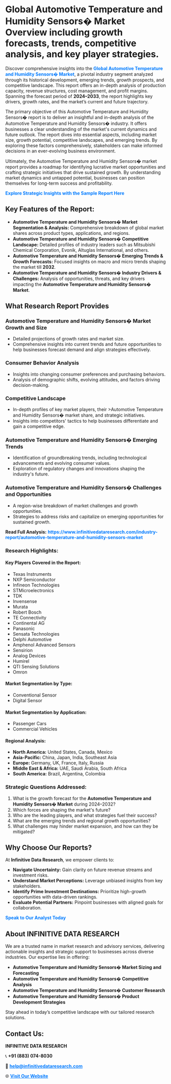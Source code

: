 <h1>Global Automotive Temperature and Humidity Sensors� Market Overview including growth forecasts, trends, competitive analysis, and key player strategies.</h1>
<p>
Discover comprehensive insights into the 
<a href="https://www.infinitivedataresearch.com/industry-report/automotive-temperature-and-humidity-sensors-market" rel="dofollow" style="color: #007BFF; text-decoration: none;"><strong>Global Automotive Temperature and Humidity Sensors� Market</strong></a>, a pivotal industry segment analyzed through its historical development, emerging trends, growth prospects, and competitive landscape. This report offers an in-depth analysis of production capacity, revenue structures, cost management, and profit margins. Spanning the forecast period of <strong>2024–2033</strong>, the report highlights key drivers, growth rates, and the market’s current and future trajectory.
</p>
<p>
The primary objective of this Automotive Temperature and Humidity Sensors� report is to deliver an insightful and in-depth analysis of the Automotive Temperature and Humidity Sensors� industry. It offers businesses a clear understanding of the market's current dynamics and future outlook. The report dives into essential aspects, including market size, growth potential, competitive landscapes, and emerging trends. By exploring these factors comprehensively, stakeholders can make informed decisions in an ever-evolving business environment.
</p>
<p>
Ultimately, the Automotive Temperature and Humidity Sensors� market report provides a roadmap for identifying lucrative market opportunities and crafting strategic initiatives that drive sustained growth. By understanding market dynamics and untapped potential, businesses can position themselves for long-term success and profitability.
</p>
<p>
<a href="https://www.infinitivedataresearch.com/request-sample/reportId=106926" style="color: #007BFF; text-decoration: none;"><strong>Explore Strategic Insights with the Sample Report Here</strong></a>
</p>

<h2>Key Features of the Report:</h2>
<ul>
<li><strong>Automotive Temperature and Humidity Sensors� Market Segmentation & Analysis:</strong> Comprehensive breakdown of global market shares across product types, applications, and regions.</li>
<li><strong>Automotive Temperature and Humidity Sensors� Competitive Landscape:</strong> Detailed profiles of industry leaders such as Mitsubishi Chemical Corporation, Evonik, Altuglas International, and others.</li>
<li><strong>Automotive Temperature and Humidity Sensors� Emerging Trends & Growth Forecasts:</strong> Focused insights on macro and micro trends shaping the market till <strong>2032</strong>.</li>
<li><strong>Automotive Temperature and Humidity Sensors� Industry Drivers & Challenges:</strong> Analysis of opportunities, threats, and key drivers impacting the <strong>Automotive Temperature and Humidity Sensors� Market</strong>.</li>
</ul>

<h2>What Research Report Provides</h2>
<h3>Automotive Temperature and Humidity Sensors� Market Growth and Size</h3>
<ul>
<li>Detailed projections of growth rates and market size.</li>
<li>Comprehensive insights into current trends and future opportunities to help businesses forecast demand and align strategies effectively.</li>
</ul>

<h3>Consumer Behavior Analysis</h3>
<ul>
<li>Insights into changing consumer preferences and purchasing behaviors.</li>
<li>Analysis of demographic shifts, evolving attitudes, and factors driving decision-making.</li>
</ul>

<h3>Competitive Landscape</h3>
<ul>
<li>In-depth profiles of key market players, their >Automotive Temperature and Humidity Sensors� market share, and strategic initiatives.</li>
<li>Insights into competitors' tactics to help businesses differentiate and gain a competitive edge.</li>
</ul>

<h3>Automotive Temperature and Humidity Sensors� Emerging Trends</h3>
<ul>
<li>Identification of groundbreaking trends, including technological advancements and evolving consumer values.</li>
<li>Exploration of regulatory changes and innovations shaping the industry's future.</li>
</ul>

<h3>Automotive Temperature and Humidity Sensors� Challenges and Opportunities</h3>
<ul>
<li>A region-wise breakdown of market challenges and growth opportunities.</li>
<li>Strategies to address risks and capitalize on emerging opportunities for sustained growth.</li>
</ul>
<p><strong>Read Full Analysis:</strong> <a href="https://www.infinitivedataresearch.com/industry-report/automotive-temperature-and-humidity-sensors-market" rel="dofollow" style="color: #007BFF; text-decoration: none;"><strong>https://www.infinitivedataresearch.com/industry-report/automotive-temperature-and-humidity-sensors-market</strong></a></p>
<h3>Research Highlights:</h3>
<h4>Key Players Covered in the Report:</h4>
<ul><li>Texas Instruments</li><li>NXP Semiconductor</li><li>Infineon Technologies</li><li>STMicroelectronics</li><li>TDK</li><li>Invensense</li><li>Murata</li><li>Robert Bosch</li><li>TE Connectivity</li><li>Continental AG</li><li>Panasonic</li><li>Sensata Technologies</li><li>Delphi Automotive</li><li>Amphenol Advanced Sensors</li><li>Sensirion</li><li>Analog Devices</li><li>Humirel</li><li>QTI Sensing Solutions</li><li>Omron</li></ul>
<h4>Market Segmentation by Type:</h4>
<ul><li>Conventional Sensor</li><li>Digital Sensor</li></ul>
<h4>Market Segmentation by Application:</h4>
<ul><li>Passenger Cars</li><li>Commercial Vehicles</li></ul>

<h4>Regional Analysis:</h4>
<ul>
<li><strong>North America:</strong> United States, Canada, Mexico</li>
<li><strong>Asia-Pacific:</strong> China, Japan, India, Southeast Asia</li>
<li><strong>Europe:</strong> Germany, UK, France, Italy, Russia</li>
<li><strong>Middle East & Africa:</strong> UAE, Saudi Arabia, South Africa</li>
<li><strong>South America:</strong> Brazil, Argentina, Colombia</li>
</ul>

<h3>Strategic Questions Addressed:</h3>
<ol>
<li>What is the growth forecast for the <strong>Automotive Temperature and Humidity Sensors� Market</strong> during 2024–2032?</li>
<li>Which forces are shaping the market's future?</li>
<li>Who are the leading players, and what strategies fuel their success?</li>
<li>What are the emerging trends and regional growth opportunities?</li>
<li>What challenges may hinder market expansion, and how can they be mitigated?</li>
</ol>

<h2>Why Choose Our Reports?</h2>
<p>At <strong>Infinitive Data Research</strong>, we empower clients to:</p>
<ul>
<li><strong>Navigate Uncertainty:</strong> Gain clarity on future revenue streams and investment risks.</li>
<li><strong>Understand Market Perceptions:</strong> Leverage unbiased insights from key stakeholders.</li>
<li><strong>Identify Prime Investment Destinations:</strong> Prioritize high-growth opportunities with data-driven rankings.</li>
<li><strong>Evaluate Potential Partners:</strong> Pinpoint businesses with aligned goals for collaboration.</li>
</ul>
<p><a href="https://www.infinitivedataresearch.com/industry-report/automotive-temperature-and-humidity-sensors-market" rel="dofollow" style="color: #007BFF; text-decoration: none;"><strong>Speak to Our Analyst Today</strong></a></p>

<h2>About INFINITIVE DATA RESEARCH</h2>
<p>We are a trusted name in market research and advisory services, delivering actionable insights and strategic support to businesses across diverse industries. Our expertise lies in offering:</p>
<ul>
<li><strong>Automotive Temperature and Humidity Sensors� Market Sizing and Forecasting</strong></li>
<li><strong>Automotive Temperature and Humidity Sensors� Competitive Analysis</strong></li>
<li><strong>Automotive Temperature and Humidity Sensors� Customer Research</strong></li>
<li><strong>Automotive Temperature and Humidity Sensors� Product Development Strategies</strong></li>
</ul>
<p>Stay ahead in today’s competitive landscape with our tailored research solutions.</p>

<h2>Contact Us:</h2>
<p><strong>INFINITIVE DATA RESEARCH</strong></p>
<p>📞 <strong>+91 (883) 074-8030</strong></p>
<p>📧 <strong><a href="mailto:help@infinitivedataresearch.com" style="color: #007BFF;">help@infinitivedataresearch.com</a></strong></p>
<p>🌐 <strong><a href="https://www.infinitivedataresearch.com" rel="dofollow" style="color: #007BFF;">Visit Our Website</a></strong></p>